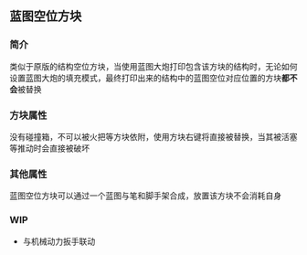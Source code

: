 ## 蓝图空位方块

### 简介

类似于原版的结构空位方块，当使用蓝图大炮打印包含该方块的结构时，无论如何设置蓝图大炮的填充模式，最终打印出来的结构中的蓝图空位对应位置的方块**都不会**被替换

### 方块属性

没有碰撞箱，不可以被火把等方块依附，使用方块右键将直接被替换，当其被活塞等推动时会直接被破坏

### 其他属性

蓝图空位方块可以通过一个蓝图与笔和脚手架合成，放置该方块不会消耗自身

### WIP

- 与机械动力扳手联动